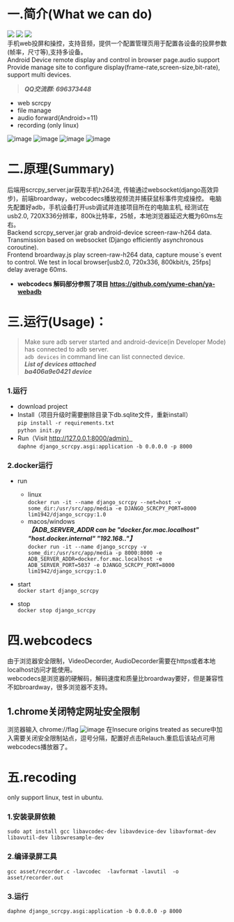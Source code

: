 # 一.简介(What we can do)
![](https://img.shields.io/badge/windows-grey)
![](https://img.shields.io/badge/linux-grey)
![](https://img.shields.io/badge/python-3.10-green)  
手机web投屏和操控，支持音频，提供一个配置管理页用于配置各设备的投屏参数(帧率，尺寸等),支持多设备。  
Android Device remote display and control in browser page.audio support   
Provide manage site to configure display(frame-rate,screen-size,bit-rate), support multi devices.  
> _**QQ交流群: 696373448**_  
- web scrcpy
- file manage
- audio forward(Android>=11)
- recording (only linux)

![image](asset/device.png)
![image](asset/admin1.png)
![image](asset/admin2.png)
![image](asset/admin3.png)

# 二.原理(Summary) 
后端用scrcpy_server.jar获取手机h264流, 传输通过websocket(django高效异步)，前端broardway，webcodecs播放视频流并捕获鼠标事件完成操控。
电脑先配置好adb，手机设备打开usb调试并连接项目所在的电脑主机, 经测试在usb2.0, 720X336分辨率，800k比特率，25帧，本地浏览器延迟大概为60ms左右。   
Backend scrcpy_server.jar grab android-device screen-raw-h264 data.  
Transmission based on websocket (Django efficiently asynchronous coroutine).  
Frontend broardway.js play screen-raw-h264 data, capture mouse`s event to control.
We test in local browser[usb2.0, 720x336, 800kbit/s, 25fps] delay average 60ms.  
- **webcodecs 解码部分参照了项目 https://github.com/yume-chan/ya-webadb**

# 三.运行(Usage)：
>Make sure adb server started and android-device(in Developer Mode) has connected to adb server.  
> `adb devices` in command line can list connected device.    
> _**List of devices attached**_   
> **_ba406a9e0421    device_**  
### 1.运行
- download project
- Install（项目升级时需要删除目录下db.sqlite文件，重新install）  
 `pip install -r requirements.txt`  
 `python init.py`
- Run（Visit http://127.0.0.1:8000/admin）  
`daphne django_scrcpy.asgi:application -b 0.0.0.0 -p 8000`
### 2.docker运行
- run  
    - linux  
    `docker run -it --name django_scrcpy --net=host -v some_dir:/usr/src/app/media -e DJANGO_SCRCPY_PORT=8000 lim1942/django_scrcpy:1.0`
    - macos/windows  
        _**【ADB_SERVER_ADDR can be "docker.for.mac.localhost" "host.docker.internal" "192.168.."】**_  
    `docker run -it --name django_scrcpy -v some_dir:/usr/src/app/media -p 8000:8000 -e ADB_SERVER_ADDR=docker.for.mac.localhost -e ADB_SERVER_PORT=5037 -e DJANGO_SCRCPY_PORT=8000 lim1942/django_scrcpy:1.0`  


- start  
`docker start django_scrcpy`
- stop  
`docker stop django_scrcpy`

# 四.webcodecs
由于浏览器安全限制，VideoDecorder, AudioDecorder需要在https或者本地localhost访问才能使用。  
webcodecs是浏览器的硬解码，解码速度和质量比broardway要好，但是兼容性不如broardway，很多浏览器不支持。
## 1.chrome关闭特定网址安全限制
浏览器输入 chrome://flag
![image](asset/chrome.png)
在Insecure origins treated as secure中加入需要关闭安全限制站点，逗号分隔，配置好点击Relauch.重启后该站点可用webcodecs播放器了。

# 五.recoding
only support linux, test in ubuntu.
### 1.安装录屏依赖
`sudo apt install gcc libavcodec-dev libavdevice-dev libavformat-dev libavutil-dev libswresample-dev`
### 2.编译录屏工具
`gcc asset/recorder.c -lavcodec  -lavformat -lavutil  -o asset/recorder.out`
### 3.运行
`daphne django_scrcpy.asgi:application -b 0.0.0.0 -p 8000`
